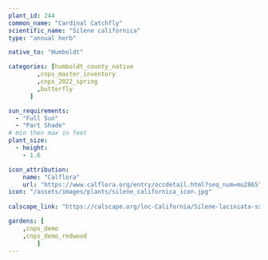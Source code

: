 ```yaml
---
plant_id: 244 
common_name: "Cardinal Catchfly"
scientific_name: "Silene californica"
type: "annual herb"

native_to: "Humboldt"

categories: [humboldt_county_native
        ,cnps_master_inventory
        ,cnps_2022_spring
        ,butterfly
      ]

sun_requirements:
  - "Full Sun"
  - "Part Shade"
# min then max in feet
plant_size:
  - height: 
    - 1.6 

icon_attribution: 
    name: "Calflora"
    url: "https://www.calflora.org/entry/occdetail.html?seq_num=mu2865"
icon: "/assets/images/plants/silene_californica_icon.jpg"
 
calscape_link: "https://calscape.org/loc-California/Silene-laciniata-ssp.-californica-(Cardinal-Catchfly)"

gardens: [
    ,cnps_demo
    ,cnps_demo_redwood
        ]
---
```








